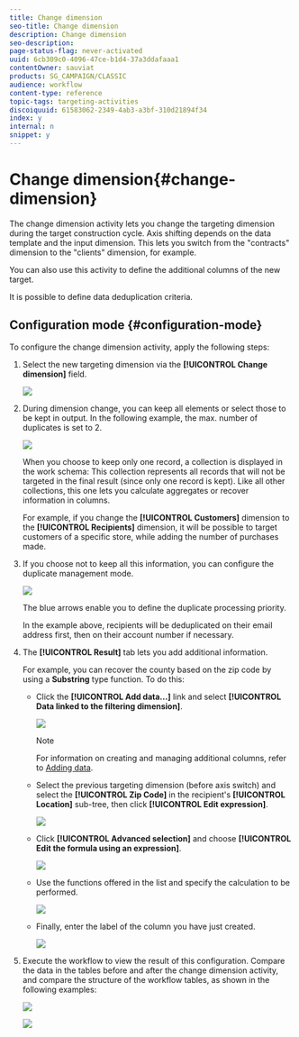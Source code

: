 ```yaml
---
title: Change dimension
seo-title: Change dimension
description: Change dimension
seo-description: 
page-status-flag: never-activated
uuid: 6cb309c0-4096-47ce-b1d4-37a3ddafaaa1
contentOwner: sauviat
products: SG_CAMPAIGN/CLASSIC
audience: workflow
content-type: reference
topic-tags: targeting-activities
discoiquuid: 61583062-2349-4ab3-a3bf-310d21894f34
index: y
internal: n
snippet: y
---
```


# Change dimension{#change-dimension}

The change dimension activity lets you change the targeting dimension during the target construction cycle. Axis shifting depends on the data template and the input dimension. This lets you switch from the "contracts" dimension to the "clients" dimension, for example.

You can also use this activity to define the additional columns of the new target.

It is possible to define data deduplication criteria.

## Configuration mode {#configuration-mode}

To configure the change dimension activity, apply the following steps:

1. Select the new targeting dimension via the **[!UICONTROL Change dimension]** field.

   ![](assets/s_user_change_dimension_param1.png)

1. During dimension change, you can keep all elements or select those to be kept in output. In the following example, the max. number of duplicates is set to 2.

   ![](assets/s_user_change_dimension_limit.png)

   When you choose to keep only one record, a collection is displayed in the work schema: This collection represents all records that will not be targeted in the final result (since only one record is kept). Like all other collections, this one lets you calculate aggregates or recover information in columns.

   For example, if you change the **[!UICONTROL Customers]** dimension to the **[!UICONTROL Recipients]** dimension, it will be possible to target customers of a specific store, while adding the number of purchases made.

1. If you choose not to keep all this information, you can configure the duplicate management mode.

   ![](assets/s_user_change_dimension_param2.png)

   The blue arrows enable you to define the duplicate processing priority.

   In the example above, recipients will be deduplicated on their email address first, then on their account number if necessary.

1. The **[!UICONTROL Result]** tab lets you add additional information.

   For example, you can recover the county based on the zip code by using a **Substring** type function. To do this:

    * Click the **[!UICONTROL Add data...]** link and select **[!UICONTROL Data linked to the filtering dimension]**.
    
      ![](assets/wf_change-dimension_sample_01.png)

      >[!NOTE]
      >
      >For information on creating and managing additional columns, refer to [Adding data](../../workflow/using/query.md#adding-data).

    * Select the previous targeting dimension (before axis switch) and select the **[!UICONTROL Zip Code]** in the recipient's **[!UICONTROL Location]** sub-tree, then click **[!UICONTROL Edit expression]**.
    
      ![](assets/wf_change-dimension_sample_02.png)

    * Click **[!UICONTROL Advanced selection]** and choose **[!UICONTROL Edit the formula using an expression]**.
    
      ![](assets/wf_change-dimension_sample_03.png)

    * Use the functions offered in the list and specify the calculation to be performed.
    
      ![](assets/wf_change-dimension_sample_04.png)

    * Finally, enter the label of the column you have just created.
    
      ![](assets/wf_change-dimension_sample_05.png)

1. Execute the workflow to view the result of this configuration. Compare the data in the tables before and after the change dimension activity, and compare the structure of the workflow tables, as shown in the following examples:

   ![](assets/wf_change-dimension_sample_06.png)

   ![](assets/wf_change-dimension_sample_07.png)

